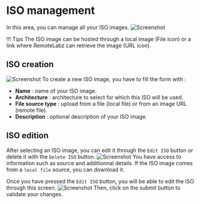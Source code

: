 # ISO management

In this area, you can manage all your ISO images.
![Screenshot](/images/Administrator/ISO/Administrator_iso.png)

!!! Tips
    The ISO image can be hosted through a local image (File icon) or a link where RemoteLabz can retrieve the image (URL icon). 

## ISO creation

![Screenshot](/images/Administrator/ISO/Administrator_iso_create.png)
To create a new ISO image, you have to fill the form with :

* **Name** : name of your ISO image.
* **Architecture** : architecture to select for which this ISO will be used.
* **File source type** : upload from a file (local file) or from an image URL (remote file).
* **Description** : optional description of your ISO image.

## ISO edition
After selecting an ISO image, you can edit it through the `Edit ISO` button or delete it with the `Delete ISO` button. 
![Screenshot](/images/Administrator/ISO/Administrator_iso_select.png)
You have access to information such as source and additionnal details. If the ISO image comes from a `local file` source, you can download it.

Once you have pressed the `Edit ISO` button, you will be able to edit the ISO through this screen. 
![Screenshot](/images/Administrator/ISO/Administrator_iso_edit.png)
Then, click on the submit button to validate your changes.